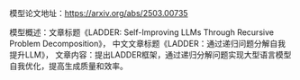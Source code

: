 模型论文地址：https://arxiv.org/abs/2503.00735

模型概述：文章标题《LADDER: Self-Improving LLMs Through Recursive Problem Decomposition》，
中文文章标题《LADDER：通过递归问题分解自我提升LLM》，
文章内容：提出LADDER框架，通过递归分解问题实现大型语言模型自我优化，提高生成质量和效率。
